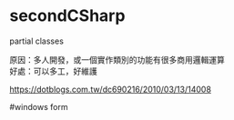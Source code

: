 # secondCSharp

partial classes
 
原因：多人開發，或一個實作類別的功能有很多商用邏輯運算  
好處：可以多工，好維護  
 
 https://dotblogs.com.tw/dc690216/2010/03/13/14008
 
#windows form
